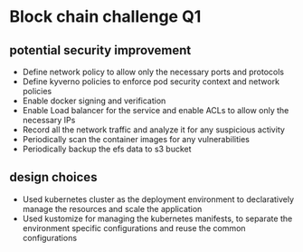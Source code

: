 # Block chain challenge Q1

## potential security improvement
- Define network policy to allow only the necessary ports and protocols
- Define kyverno policies to enforce pod security context and network policies
- Enable docker signing and verification
- Enable Load balancer for the service and enable ACLs to allow only the necessary IPs
- Record all the network traffic and analyze it for any suspicious activity
- Periodically scan the container images for any vulnerabilities
- Periodically backup the efs data to s3 bucket

## design choices
- Used kubernetes cluster as the deployment environment to declaratively manage the resources and scale the application
- Used kustomize for managing the kubernetes manifests, to separate the environment specific configurations and reuse the common configurations

